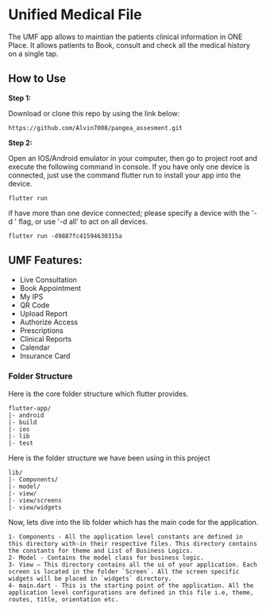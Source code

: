 
# Unified Medical File 

The UMF app allows to maintian the patients clinical information in ONE Place. It allows patients to Book, consult and check all the medical history on a single tap.
## How to Use

**Step 1:**

Download or clone this repo by using the link below:

```
https://github.com/Alvin7008/pangea_assesment.git
```
    
**Step 2:**

Open an IOS/Android emulator in your computer, then go to project root and execute the following command in console. If you have only one device is connected, just use the command flutter run to install your app into the device. 


```
flutter run
```

if have more than one device connected; please specify a device with the '-d <deviceId>' flag, or use '-d all' to act on all devices.
```
flutter run -d9887fc41594630315a
```


## UMF Features:

* Live Consultation
* Book Appointment
* My IPS
* QR Code
* Upload Report
* Authorize Access
* Prescriptions
* Clinical Reports
* Calendar
* Insurance Card

### Folder Structure
Here is the core folder structure which flutter provides.

```
flutter-app/
|- android
|- build
|- ios
|- lib
|- test
```

Here is the folder structure we have been using in this project

```
lib/
|- Components/
|- model/
|- view/
|- view/screens
|- view/widgets

```


Now, lets dive into the lib folder which has the main code for the application.

```
1- Components - All the application level constants are defined in this directory with-in their respective files. This directory contains the constants for theme and List of Business Logics.
2- Model - Contains the model class for business logic.
3- View — This directory contains all the ui of your application. Each screen is located in the folder `Screen`. All the screen specific widgets will be placed in `widgets` directory.
4- main.dart - This is the starting point of the application. All the application level configurations are defined in this file i.e, theme, routes, title, orientation etc.
```

